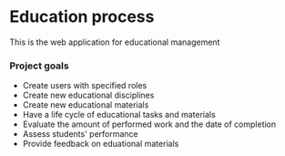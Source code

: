 # Education process

This is the web application for educational management

### Project goals

* Create users with specified roles
* Create new educational disciplines
* Create new educational materials
* Have a life cycle of educational tasks and materials
* Evaluate the amount of performed work and the date of completion
* Assess students' performance
* Provide feedback on eduational materials
